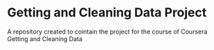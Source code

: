 # Getting and Cleaning Data Project
A repository created to cointain the project for the course of Coursera Getting and Cleaning Data
